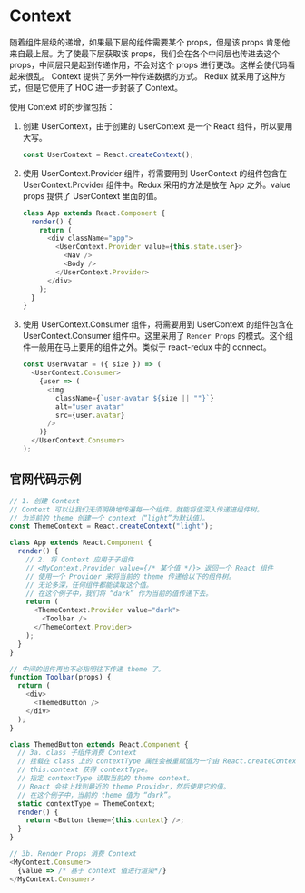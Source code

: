 # Context

随着组件层级的递增，如果最下层的组件需要某个 props，但是该 props 肯恩他来自最上层。为了使最下层获取该 props，我们会在各个中间层也传进去这个 props，中间层只是起到传递作用，不会对这个 props 进行更改。这样会使代码看起来很乱。 Context 提供了另外一种传递数据的方式。 Redux 就采用了这种方式，但是它使用了 HOC 进一步封装了 Context。

使用 Context 时的步骤包括：

1. 创建 UserContext，由于创建的 UserContext 是一个 React 组件，所以要用大写。

   ```javascript
   const UserContext = React.createContext();
   ```

2. 使用 UserContext.Provider 组件，将需要用到 UserContext 的组件包含在 UserContext.Provider 组件中。Redux 采用的方法是放在 App 之外。value props 提供了 UserContext 里面的值。

   ```javascript
   class App extends React.Component {
     render() {
       return (
         <div className="app">
           <UserContext.Provider value={this.state.user}>
             <Nav />
             <Body />
           </UserContext.Provider>
         </div>
       );
     }
   }
   ```

3. 使用 UserContext.Consumer 组件，将需要用到 UserContext 的组件包含在 UserContext.Consumer 组件中。这里采用了 `Render Props` 的模式。这个组件一般用在马上要用的组件之外。类似于 react-redux 中的 connect。

   ```javascript
   const UserAvatar = ({ size }) => (
     <UserContext.Consumer>
       {user => (
         <img
           className={`user-avatar ${size || ""}`}
           alt="user avatar"
           src={user.avatar}
         />
       )}
     </UserContext.Consumer>
   );
   ```

## 官网代码示例

```javascript
// 1. 创建 Context
// Context 可以让我们无须明确地传遍每一个组件，就能将值深入传递进组件树。
// 为当前的 theme 创建一个 context（“light”为默认值）。
const ThemeContext = React.createContext("light");

class App extends React.Component {
  render() {
    // 2. 将 Context 应用于子组件
    // <MyContext.Provider value={/* 某个值 */}> 返回一个 React 组件
    // 使用一个 Provider 来将当前的 theme 传递给以下的组件树。
    // 无论多深，任何组件都能读取这个值。
    // 在这个例子中，我们将 “dark” 作为当前的值传递下去。
    return (
      <ThemeContext.Provider value="dark">
        <Toolbar />
      </ThemeContext.Provider>
    );
  }
}

// 中间的组件再也不必指明往下传递 theme 了。
function Toolbar(props) {
  return (
    <div>
      <ThemedButton />
    </div>
  );
}

class ThemedButton extends React.Component {
  // 3a. class 子组件消费 Context
  // 挂载在 class 上的 contextType 属性会被重赋值为一个由 React.createContext() 创建的 Context 对象。
  // this.context 获得 contextType。
  // 指定 contextType 读取当前的 theme context。
  // React 会往上找到最近的 theme Provider，然后使用它的值。
  // 在这个例子中，当前的 theme 值为 “dark”。
  static contextType = ThemeContext;
  render() {
    return <Button theme={this.context} />;
  }
}

// 3b. Render Props 消费 Context
<MyContext.Consumer>
  {value => /* 基于 context 值进行渲染*/}
</MyContext.Consumer>
```
